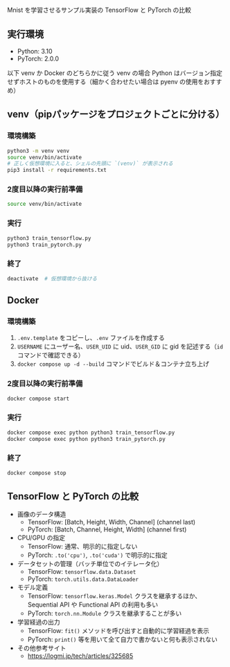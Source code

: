 # 

Mnist を学習させるサンプル実装の TensorFlow と PyTorch の比較

## 実行環境

- Python: 3.10
- PyTorch: 2.0.0

以下 venv か Docker のどちらかに従う
venv の場合 Python はバージョン指定せずホストのものを使用する（細かく合わせたい場合は pyenv の使用をおすすめ）

## venv（pipパッケージをプロジェクトごとに分ける）

### 環境構築

```sh
python3 -m venv venv
source venv/bin/activate
# 正しく仮想環境に入ると、シェルの先頭に `(venv)` が表示される
pip3 install -r requirements.txt
```

### 2度目以降の実行前準備

```sh
source venv/bin/activate
```

### 実行

```sh
python3 train_tensorflow.py
python3 train_pytorch.py
```

### 終了

```sh
deactivate  # 仮想環境から抜ける
```

## Docker

### 環境構築

1. `.env.template` をコピーし、`.env` ファイルを作成する
2. `USERNAME` にユーザー名、`USER_UID` に uid、`USER_GID` に gid を記述する（`id` コマンドで確認できる）
3. `docker compose up -d --build` コマンドでビルド＆コンテナ立ち上げ

### 2度目以降の実行前準備

```sh
docker compose start
```

### 実行

```sh
docker compose exec python python3 train_tensorflow.py
docker compose exec python python3 train_pytorch.py
```

### 終了

```sh
docker compose stop 
```

## TensorFlow と PyTorch の比較

- 画像のデータ構造
  - TensorFlow: [Batch, Height, Width, Channel] (channel last)
  - PyTorch: [Batch, Channel, Height, Width] (channel first)
- CPU/GPU の指定
  - TensorFlow: 通常、明示的に指定しない
  - PyTorch: `.to('cpu')`, `.to('cuda')` で明示的に指定
- データセットの管理（バッチ単位でのイテレータ化）
  - TensorFlow: `tensorflow.data.Dataset`
  - PyTorch: `torch.utils.data.DataLoader`
- モデル定義
  - TensorFlow: `tensorflow.keras.Model` クラスを継承するほか、Sequential API や Functional API の利用も多い
  - PyTorch: `torch.nn.Module` クラスを継承することが多い
- 学習経過の出力
  - TensorFlow: `fit()` メソッドを呼び出すと自動的に学習経過を表示
  - PyTorch: `print()` 等を用いて全て自力で書かないと何も表示されない
- その他参考サイト
  - https://logmi.jp/tech/articles/325685
